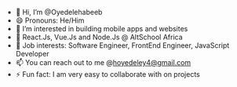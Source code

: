 - 👋 Hi, I’m @Oyedelehabeeb
- 😄 Pronouns: He/Him 
- 👀 I’m interested in building mobile apps and websites 
- 🌱 React.Js, Vue.Js and Node.Js @ AltSchool Africa 
- 💞️ Job interests: Software Engineer, FrontEnd Engineer, JavaScript Developer 
- 📫 You can reach out to me @hoyedeley4@gmail.com
- ⚡ Fun fact: I am very easy to collaborate with on projects 

<!---
Oyedelehabeeb/Oyedelehabeeb is a ✨ special ✨ repository because its `README.md` (this file) appears on your GitHub profile.
You can click the Preview link to take a look at your changes.
--->
